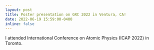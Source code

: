 ```yaml
---
layout: post
title: Poster presentation on GRC 2022 in Ventura, CA!
date: 2022-06-19 15:59:00-0400
inline: false
---
```


I attended International Conference on Atomic Physics (ICAP 2022) in Toronto.
